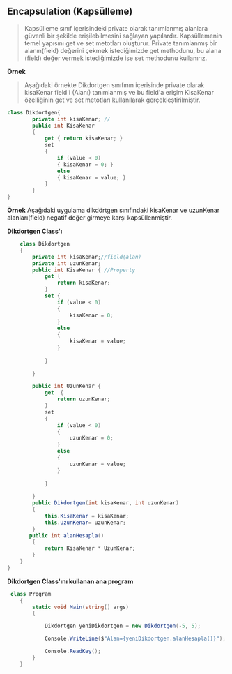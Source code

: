 ## Encapsulation  (Kapsülleme) ## 
> Kapsülleme sınıf içerisindeki private olarak tanımlanmış alanlara güvenli bir şekilde erişilebilmesini sağlayan yapılardır.
> Kapsüllemenin temel yapısını get ve set metotları oluşturur. Private tanımlanmış bir alanın(field) değerini çekmek istediğimizde get methodunu, bu alana (field) değer vermek istediğimizde ise set methodunu kullanırız.

**Örnek**
> Aşağıdaki örnekte Dikdortgen sınıfının içerisinde private olarak kisaKenar field'i (Alanı) tanımlanmış  ve bu field'a erişim KisaKenar özelliğinin get ve set metotları kullanılarak gerçekleştirilmiştir. 
```csharp
class Dikdortgen{
        private int kisaKenar; //
        public int KisaKenar
        {
            get { return kisaKenar; }
            set
            {
                if (value < 0)
                { kisaKenar = 0; }
                else
                { kisaKenar = value; }
            }
        }
}
```

**Örnek**
Aşağıdaki uygulama dikdörtgen sınıfındaki kisaKenar ve uzunKenar alanları(field) negatif değer girmeye karşı kapsüllenmiştir.


**Dikdortgen Class'ı**
```csharp
    class Dikdortgen
    {
        private int kisaKenar;//field(alan)
        private int uzunKenar;
        public int KisaKenar { //Property
            get { 
                return kisaKenar; 
            }
            set { 
                if (value < 0)
                {
                    kisaKenar = 0;
                }
                else
                {
                    kisaKenar = value;
                }
               
            } 
        
        }

        public int UzunKenar { 
            get  {
                return uzunKenar;
            }
            set
            {
                if (value < 0)
                {
                    uzunKenar = 0;
                }
                else
                {
                    uzunKenar = value;
                }
               
            }
        
        }
        public Dikdortgen(int kisaKenar, int uzunKenar)
        {
            this.KisaKenar = kisaKenar;
            this.UzunKenar= uzunKenar;
        }
       public int alanHesapla()
        {
            return KisaKenar * UzunKenar;
        }
    }
}
```
**Dikdortgen Class'ını kullanan ana program**
```csharp
 class Program
    {
        static void Main(string[] args)
        {

            Dikdortgen yeniDikdortgen = new Dikdortgen(-5, 5);

            Console.WriteLine($"Alan={yeniDikdortgen.alanHesapla()}");

            Console.ReadKey();
        }
    }

```
